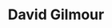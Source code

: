 ---
title: "David Gilmour"
summary: "David Jon Gilmour is an English guitarist, singer and songwriter, who is a member of the rock band Pink Floyd. He joined as guitarist and co-lead vocalist in 1967, shortly before the departure of founding member Syd Barrett. Pink Floyd achieved international success with the concept albums The Dark Side of the Moon , Wish You Were Here , Animals , The Wall and The Final Cut . By the early 1980s, they had become one of the highest-selling and most acclaimed acts in music history; by 2012, they had sold more than 250 million records worldwide, including 75 million in the United States. Following the departure of Roger Waters in 1985, Pink Floyd continued under Gilmour's leadership and released three more studio albums. Gilmour has produced a variety of artists, such as the Dream Academy, and has released four solo studio albums: David Gilmour , About Face , On an Island , and Rattle That Lock . He is also credited for bringing the singer-songwriter Kate Bush to public attention. As a member of Pink Floyd, he was inducted into the US Rock and Roll Hall of Fame in 1996, and the UK Music Hall of Fame in 2005. In 2003, Gilmour was made a Commander of the Order of the British Empire . He was awarded with the Outstanding Contribution title at the 2008 Q Awards. In 2011, Rolling Stone ranked him number 14 in their list of the greatest guitarists of all time. He was also voted number 36 in the greatest voices in rock by Planet Rock listeners in 2009.Gilmour has taken part in projects related to issues including animal rights, environmentalism, homelessness, poverty, and human rights. He has married twice and is the father of eight children."
image: "david-gilmour.jpg"
apple_music_artist_url: "https://music.apple.com/gb/artist/david-gilmour/638538"
wikipedia_url: "https://en.wikipedia.org/wiki/David_Gilmour"
---